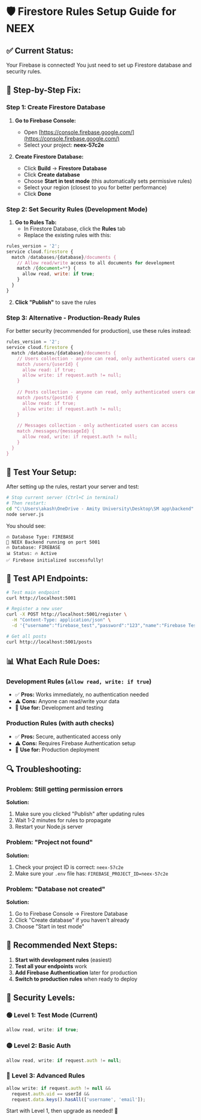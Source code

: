 # 🛡️ Firestore Rules Setup Guide for NEEX

## ✅ **Current Status:**
Your Firebase is connected! You just need to set up Firestore database and security rules.

## 🔧 **Step-by-Step Fix:**

### **Step 1: Create Firestore Database**

1. **Go to Firebase Console:**
   - Open [https://console.firebase.google.com/](https://console.firebase.google.com/)
   - Select your project: **neex-57c2e**

2. **Create Firestore Database:**
   - Click **Build** → **Firestore Database**
   - Click **Create database**
   - Choose **Start in test mode** (this automatically sets permissive rules)
   - Select your region (closest to you for better performance)
   - Click **Done**

### **Step 2: Set Security Rules (Development Mode)**

1. **Go to Rules Tab:**
   - In Firestore Database, click the **Rules** tab
   - Replace the existing rules with this:

```javascript
rules_version = '2';
service cloud.firestore {
  match /databases/{database}/documents {
    // Allow read/write access to all documents for development
    match /{document=**} {
      allow read, write: if true;
    }
  }
}
```

2. **Click "Publish"** to save the rules

### **Step 3: Alternative - Production-Ready Rules**

For better security (recommended for production), use these rules instead:

```javascript
rules_version = '2';
service cloud.firestore {
  match /databases/{database}/documents {
    // Users collection - anyone can read, only authenticated users can write
    match /users/{userId} {
      allow read: if true;
      allow write: if request.auth != null;
    }
    
    // Posts collection - anyone can read, only authenticated users can write
    match /posts/{postId} {
      allow read: if true;
      allow write: if request.auth != null;
    }
    
    // Messages collection - only authenticated users can access
    match /messages/{messageId} {
      allow read, write: if request.auth != null;
    }
  }
}
```

## 🚀 **Test Your Setup:**

After setting up the rules, restart your server and test:

```bash
# Stop current server (Ctrl+C in terminal)
# Then restart:
cd "C:\Users\akash\OneDrive - Amity University\Desktop\SM app\backend"
node server.js
```

You should see:
```
🔥 Database Type: FIREBASE
🚀 NEEX Backend running on port 5001
🔥 Database: FIREBASE
📊 Status: 🔥 Active
✅ Firebase initialized successfully!
```

## 🧪 **Test API Endpoints:**

```bash
# Test main endpoint
curl http://localhost:5001

# Register a new user
curl -X POST http://localhost:5001/register \
  -H "Content-Type: application/json" \
  -d '{"username":"firebase_test","password":"123","name":"Firebase Test","email":"test@firebase.com"}'

# Get all posts
curl http://localhost:5001/posts
```

## 📊 **What Each Rule Does:**

### **Development Rules (`allow read, write: if true`)**
- ✅ **Pros:** Works immediately, no authentication needed
- ⚠️ **Cons:** Anyone can read/write your data
- 🎯 **Use for:** Development and testing

### **Production Rules (with auth checks)**
- ✅ **Pros:** Secure, authenticated access only
- ⚠️ **Cons:** Requires Firebase Authentication setup
- 🎯 **Use for:** Production deployment

## 🔍 **Troubleshooting:**

### **Problem: Still getting permission errors**
**Solution:** 
1. Make sure you clicked "Publish" after updating rules
2. Wait 1-2 minutes for rules to propagate
3. Restart your Node.js server

### **Problem: "Project not found"**
**Solution:** 
1. Check your project ID is correct: `neex-57c2e`
2. Make sure your `.env` file has: `FIREBASE_PROJECT_ID=neex-57c2e`

### **Problem: "Database not created"**
**Solution:** 
1. Go to Firebase Console → Firestore Database
2. Click "Create database" if you haven't already
3. Choose "Start in test mode"

## 🎯 **Recommended Next Steps:**

1. **Start with development rules** (easiest)
2. **Test all your endpoints** work
3. **Add Firebase Authentication** later for production
4. **Switch to production rules** when ready to deploy

## 🔐 **Security Levels:**

### 🟢 **Level 1: Test Mode (Current)**
```javascript
allow read, write: if true;
```

### 🟡 **Level 2: Basic Auth**
```javascript
allow read, write: if request.auth != null;
```

### 🔴 **Level 3: Advanced Rules**
```javascript
allow write: if request.auth != null && 
  request.auth.uid == userId && 
  request.data.keys().hasAll(['username', 'email']);
```

Start with Level 1, then upgrade as needed! 🚀
